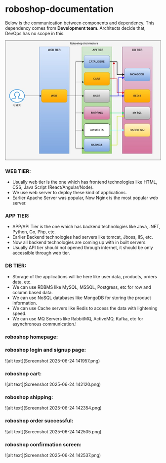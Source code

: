 # roboshop-documentation

Below is the communication between components and dependency. This dependency comes from **Development team**. Architects decide that, DevOps has no scope in this.

![alt text](roboshop.jpg)

### WEB TIER:
* Usually web tier is the one which has frontend technologies like HTML, CSS, Java Script (React/Angular/Node).
* We use web server to deploy these kind of applications.
* Earlier Apache Server was popular, Now Nginx is the most popular web server.

### APP TIER:
* APP/API Tier is the one which has backend technologies like Java, .NET, Python, Go, Php, etc.
* Earlier Backend technologies had servers like tomcat, Jboss, IIS, etc.
* Now all backend technologies are coming up with in built servers.
* Usually API tier should not opened through internet, it should be only accessible through web tier.

### DB TIER:
* Storage of the applications will be here like user data, products, orders data, etc.
* We can use RDBMS like MySQL, MSSQL, Postgress, etc for row and column based data.
* We can use NoSQL databases like MongoDB for storing the product information.
* We can use Cache servers like Redis to access the data with lightening speed.
* We can use MQ Servers like RabbitMQ, ActiveMQ, Kafka, etc for asynchronous communication.!
### roboshop homepage:
### roboshop login and signup page:
![alt text](Screenshot 2025-06-24 141957.png)

### roboshop cart:
![alt text](Screenshot 2025-06-24 142120.png)

### roboshop shipping:
![alt text](Screenshot 2025-06-24 142354.png)

### roboshop order successful:
![alt text](Screenshot 2025-06-24 142505.png)

### roboshop confirmation screen:
![alt text](Screenshot 2025-06-24 142537.png)
